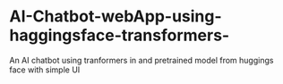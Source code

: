 # AI-Chatbot-webApp-using-haggingsface-transformers-
An AI chatbot using tranformers in and pretrained model from huggings face with simple UI 

